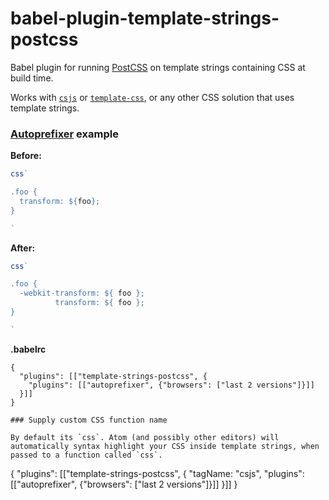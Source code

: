 # babel-plugin-template-strings-postcss

Babel plugin for running [PostCSS](https://github.com/postcss/postcss) on template strings containing CSS at build time.

Works with [`csjs`](https://github.com/rtsao/csjs) or  [`template-css`](https://github.com/arturi/template-css), or any other CSS solution that uses template strings.

### [Autoprefixer](https://github.com/postcss/autoprefixer) example

**Before:**
```javascript
css`

.foo {
  transform: ${foo};
}

`
```

**After:**
```javascript
css`

.foo {
  -webkit-transform: ${ foo };
          transform: ${ foo };
}

`
```

**.babelrc**
```
{
  "plugins": [["template-strings-postcss", {
    "plugins": [["autoprefixer", {"browsers": ["last 2 versions"]}]]
  }]]
}

### Supply custom CSS function name

By default its `css`. Atom (and possibly other editors) will automatically syntax highlight your CSS inside template strings, when passed to a function called `css`.

```
{
  "plugins": [["template-strings-postcss", {
    "tagName: "csjs",
    "plugins": [["autoprefixer", {"browsers": ["last 2 versions"]}]]
  }]]
}
```

